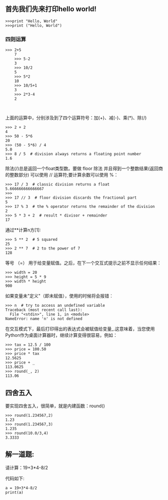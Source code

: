 ## 首先我们先来打印hello world!
```
>>>print "Hello, World"
>>>print ("Hello, World")
```

### 四则运算
```
>>> 2+5
    7
    >>> 5-2
    3
    >>> 10/2
    5
    >>> 5*2
    10
    >>> 10/5+1
    3
    >>> 2*3-4
    2

    
```
上面的运算中，分别涉及到了四个运算符号：加(+)、减(-)、乘(*)、除(/)

```
>>> 2 + 2
4
>>> 50 - 5*6
20
>>> (50 - 5*6) / 4
5.0
>>> 8 / 5  # division always returns a floating point number
1.6
```

除法(/)总是返回一个float类型数。要做 floor 除法 并且得到一个整数结果(返回商的整数部分) 可以使用 // 运算符;要计算余数可以使用 %：
```
>>> 17 / 3  # classic division returns a float
5.666666666666667
>>>
>>> 17 // 3  # floor division discards the fractional part
5
>>> 17 % 3  # the % operator returns the remainder of the division
2
>>> 5 * 3 + 2  # result * divisor + remainder
17
```
通过**计算n方[1]:
```
>>> 5 ** 2  # 5 squared
25
>>> 2 ** 7  # 2 to the power of 7
128
```
等号 （=） 用于给变量赋值。之后，在下一个交互式提示之前不显示任何结果：
```
>>> width = 20
>>> height = 5 * 9
>>> width * height
900
```
如果变量未"定义"（即未赋值），使用的时候将会报错︰
```
>>> n  # try to access an undefined variable
Traceback (most recent call last):
  File "<stdin>", line 1, in <module>
NameError: name 'n' is not defined
```
在交互模式下，最后打印得出的表达式会被赋值给变量_.这意味着，当您使用Python作为桌面计算器时，继续计算变得很容易，例如：
```
>>> tax = 12.5 / 100
>>> price = 100.50
>>> price * tax
12.5625
>>> price + _
113.0625
>>> round(_, 2)
113.06
```

## 四舍五入
要实现四舍五入，很简单，就是内建函数：round()
```
>>> round(1.234567,2)
1.23
>>> round(1.234567,3)
1.235
>>> round(10.0/3,4)
3.3333
```

## 解一道题:
请计算：19+3*4-8/2

代码如下:
```
a = 19+3*4-8/2
print(a)

```



